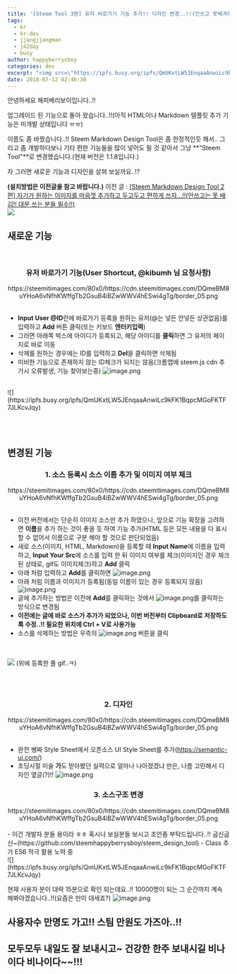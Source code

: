 ```yaml
---
title: '[Steem Tool 3편] 유저 바로가기 기능 추가!! 디자인 변경..!!(안쓰고 못배겨야 하는데 아직 설치 수가 모자름..!! ㅠㅠ)'
tags:
  - kr
  - kr-dev
  - jjangjjangman
  - j42day
  - busy
author: happyberrysboy
categories: dev
excerpt: "<img src=\"https://ipfs.busy.org/ipfs/QmUKxtLW5JEnqaaAnwiLc9kFK1BqpcMGoFKTF7JLKcvJqy\" />\r\n안녕하세요 해피베리보이입니다..!!  업그레이드 된 기능으로 돌아 왔습니다..!!(아직 HTML이나 Markdown 템플릿 추가 기능은 미개발 상태입니다 ㅠㅠ)  이름도 좀 바꿨습니다..!!  Steem Markdown Design Tool은 좀 한정적인듯 해서.. 그리고 좀 개발하다보니 기타 편한 기능들을 많이 넣어도 될 것 같아서 그냥 **\"Steem ....."
date: 2018-07-12 02:46:30
---
```


안녕하세요 해피베리보이입니다..!!

업그레이드 된 기능으로 돌아 왔습니다..!!(아직 HTML이나 Markdown 템플릿 추가 기능은 미개발 상태입니다 ㅠㅠ)

이름도 좀 바꿨습니다..!! 
Steem Markdown Design Tool은 좀 한정적인듯 해서.. 그리고 좀 개발하다보니 기타 편한 기능들을 많이 넣어도 될 것 같아서 그냥 **"Steem Tool"**로 변경했습니다.(현재 버전은 1.1.8입니다.)

자 그러면 새로운 기능과 디자인을 살펴 보실까요..!?

**(설치방법은 이전글을 참고 바랍니다.)**
이전 글 : [[Steem Markdown Design Tool 2편] 자기가 원하는 이미지를 마음껏 추가하고 두고두고 편하게 쓰자...!!(안쓰고는 못 배김!! 대문 쓰는 분들 필수!!)
](/@happyberrysboy/steem-markdown-design-tool-2)
<br>
![](https://ipfs.busy.org/ipfs/QmUKxtLW5JEnqaaAnwiLc9kFK1BqpcMGoFKTF7JLKcvJqy)

## 새로운 기능
<br>
<center><h3>유저 바로가기 기능(User Shortcut, @kibumh 님 요청사항)</h3>https://steemitimages.com/80x0/https://cdn.steemitimages.com/DQmeBM8uYHoA6vNfhKWffgTb2GsuB4iBZwWWV4hESwi4gTg/border_05.png</center><br>

- **Input User @ID**란에 바로가기 등록을 원하는 유저(@는 넣든 안넣든 상관없음)를 입력하고 **Add** 버튼 클릭(또는 키보드 **엔터키입력**)
- 그러면 아래쪽 박스에 아이디가 등록되고, 해당 아이디를 **클릭**하면 그 유저의 페이지로 바로 이동
- 삭제를 원하는 경우에는 ID를 입력하고 **Del**을 클릭하면 삭제됨
- 미비한 기능으로 존재하지 않는 ID체크가 되지는 않음(크롬앱에 steem.js cdn 추가시 오류발생, 기능 찾아보는중)
![image.png](https://ipfs.busy.org/ipfs/QmUYonecguiDR886MyeFjLKdz8c8b5t5osLgu7tWmrJoxx)

<br>
![](https://ipfs.busy.org/ipfs/QmUKxtLW5JEnqaaAnwiLc9kFK1BqpcMGoFKTF7JLKcvJqy)

<br><br>
## 변경된 기능
<center><h3>1. 소스 등록시 소스 이름 추가 및 이미지 여부 체크</h3>https://steemitimages.com/80x0/https://cdn.steemitimages.com/DQmeBM8uYHoA6vNfhKWffgTb2GsuB4iBZwWWV4hESwi4gTg/border_05.png</center><br>

- 이전 버전에서는 단순히 이미지 소스만 추가 하였으나, 앞으로 기능 확장을 고려하면 **이름**을 추가 하는 것이 좋을 듯 하여 기능 추가(HTML 등은 모든 내용을 다 표시 할 수 없어서 이름으로 구분 해야 할 것으로 판단되었음)
- 새로 소스(이미지, HTML, Markdown)을 등록할 때 **Input Name**에 이름을 입력하고, **Input Your Src**에 소스를 입력 한 뒤 이미지 여부를 체크(이미지인 경우 체크된 상태로, gif도 이미지체크)하고  **Add** 클릭
- 아래 처럼 입력하고 **Add**를 클릭하면 
![image.png](https://ipfs.busy.org/ipfs/QmX9CXY5iQ4tk4wMCa87YTLEsG5KctQkErzMKDdVZqKWZs)
- 아래 처럼 이름과 이미지가 등록됨(동일 이름이 있는 경우 등록되지 않음)
![image.png](https://ipfs.busy.org/ipfs/QmY2UiByo539f1R8vqnbHXpdvyXWY9wjoRWUWCujLxWJ5S)
- 글에 추가하는 방법은 이전에 **Add**를 클릭하는 것에서 ![image.png](https://ipfs.busy.org/ipfs/Qma34tqUEq2ts8BS1gDNZkkRhSpYe7ZgKLLw29pCNRHt1w)를 클릭하는 방식으로 변경됨
- **이전에는 글에 바로 소스가 추가가 되었으나, 이번 버전부터 Clipboard로 저장하도록 수정..!! 필요한 위치에 Ctrl + V로 사용가능**
- 소스를 삭제하는 방법은 우측의 ![image.png](https://ipfs.busy.org/ipfs/QmQHp4psDAMkFSFAbg1EPnsf7Y5W1o5kf9ARuSXTFYz5AG) 버튼을 클릭

<br><br>
![](http://cfile23.uf.tistory.com/image/2660F438575273F828DB67)
(위에 등록한 풀 gif..ㅋ)

<br><br>
<center><h3>2. 디자인</h3>https://steemitimages.com/80x0/https://cdn.steemitimages.com/DQmeBM8uYHoA6vNfhKWffgTb2GsuB4iBZwWWV4hESwi4gTg/border_05.png</center><br>

- 완전 쌩짜 Style Sheet에서 오픈소스 UI Style Sheet를 추가(https://semantic-ui.com/)
- 초딩시절 미술 **가**도 받아봤던 실력으로 얼마나 나아졌겠냐 만은, 나름 고민해서 디자인 옆글(?)!!
![image.png](https://ipfs.busy.org/ipfs/Qmc66xtVH27gwVcQr5eFYg3WLiy9t4Ne3vxUoz12dPjyK3)

<center><h3>3. 소스구조 변경</h3>https://steemitimages.com/80x0/https://cdn.steemitimages.com/DQmeBM8uYHoA6vNfhKWffgTb2GsuB4iBZwWWV4hESwi4gTg/border_05.png</center><br>
- 이건 개발자 분들 용이라 ㅎㅎ 혹시나 보실분들 보시고 조언좀 부탁드립니다..!! 굽신굽신~(https://github.com/steemhappyberrysboy/steem_design_tool)
- Class 추가 ES6 적극 활용 노력 중

<br>
![](https://ipfs.busy.org/ipfs/QmUKxtLW5JEnqaaAnwiLc9kFK1BqpcMGoFKTF7JLKcvJqy)
<br>

현재 사용자 분이 대략 15분으로 확인 되는데요..!! 10000명이 되는 그 순간까지 계속 해봐야겠습니다..!!(요즘은 만이 대세죠?)
![image.png](https://ipfs.busy.org/ipfs/QmYXASdDVm6Ve9kJSG8CpRs8xMbwpFyxCVa1q4hsf6Apuh)

## 사용자수 만명도 가고!! 스팀 만원도 가즈아..!! 
## 모두모두 내일도 잘 보내시고~ 건강한 한주 보내시길 비나이다 비나이다~~!!!